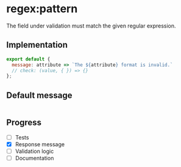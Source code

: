 # regex:pattern

The field under validation must match the given regular expression.


## Implementation

```js
export default {
  message: attribute => `The ${attribute} format is invalid.`
  // check: (value, { }) => {}
};

```

## Default message

```

```

## Progress

- [ ] Tests
- [x] Response message
- [ ] Validation logic
- [ ] Documentation
